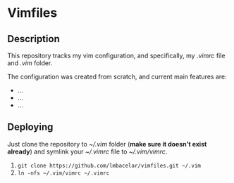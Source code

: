 # Vimfiles

## Description
This repository tracks my vim configuration, and specifically, my _.vimrc_ file and _.vim_ folder.

The configuration was created from scratch, and current main features are:

* ...
* ...
* ...

## Deploying
Just clone the repository to _~/.vim_ folder (__make sure it doesn't exist already__) and symlink your _~/.vimrc_ file to _~/.vim/vimrc_.

1. `git clone https://github.com/lmbacelar/vimfiles.git ~/.vim`
2. `ln -nfs ~/.vim/vimrc ~/.vimrc`
